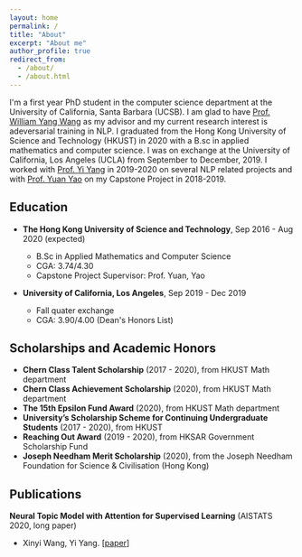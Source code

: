 ```yaml
---
layout: home
permalink: /
title: "About"
excerpt: "About me"
author_profile: true
redirect_from: 
  - /about/
  - /about.html
---
```


I'm a first year PhD student in the computer science department at the University of California, Santa Barbara (UCSB). I am glad to have [Prof. William Yang Wang](https://sites.cs.ucsb.edu/~william/index.html ) as my advisor and my current research interest is adeversarial training in NLP. I graduated from the Hong Kong University of Science and Technology (HKUST) in 2020 with a B.sc in applied mathematics and computer science. I was on exchange at the University of California, Los Angeles (UCLA) from September to December, 2019. I worked with [Prof. Yi Yang](http://yya518.github.io/) in 2019-2020 on several NLP related projects and with [Prof. Yuan Yao](https://yao-lab.github.io/) on my Capstone Project in 2018-2019. 
<!-- \[[CV](/pdf/Resume.pdf)\]  -->

## Education 

* **The Hong Kong University of Science and Technology**, Sep 2016 - Aug 2020 (expected)
  * B.Sc in Applied Mathematics and Computer Science
  * CGA: 3.74/4.30 
  <!-- \[[transcript](/pdf/HKUST_transcript.pdf)\] -->
  * Capstone Project Supervisor: Prof. Yuan, Yao 

* **University of California, Los Angeles**, Sep 2019 - Dec 2019
  * Fall quater exchange
  * CGA: 3.90/4.00 (Dean's Honors List) 
  <!-- \[[transcript](/pdf/UCLA_transcript.pdf)\] -->

## Scholarships and Academic Honors

* **Chern Class Talent Scholarship** (2017 - 2020), from HKUST Math department
* **Chern Class Achievement Scholarship** (2020), from HKUST Math department
* **The 15th Epsilon Fund Award** (2020), from HKUST Math department
* **University’s Scholarship Scheme for Continuing Undergraduate Students** (2017 - 2020), from HKUST
* **Reaching Out Award** (2019 - 2020), from HKSAR Government Scholarship Fund
* **Joseph Needham Merit Scholarship** (2020), from the Joseph Needham Foundation for Science & Civilisation (Hong Kong) 

## Publications

**Neural Topic Model with Attention for Supervised Learning** (AISTATS 2020, long paper)
* Xinyi Wang, Yi Yang. 
\[[paper](http://proceedings.mlr.press/v108/wang20c.html)\]